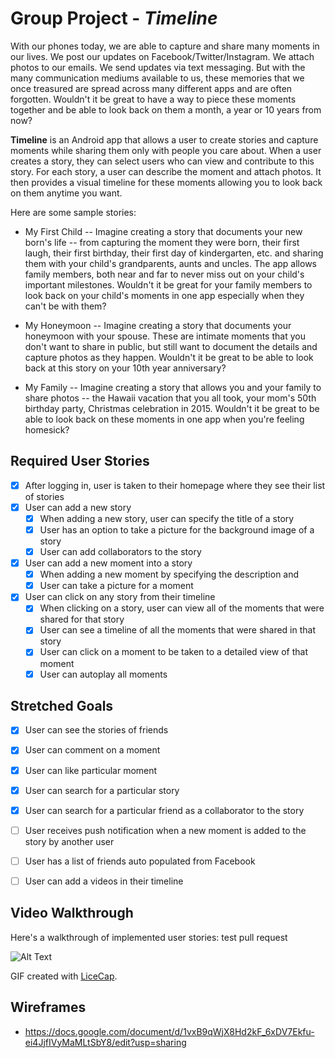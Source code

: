 
# Group Project - *Timeline*

With our phones today, we are able to capture and share many moments in our lives. We post our updates on Facebook/Twitter/Instagram. We attach photos to our emails. We send updates via text messaging. But with the many communication mediums available to us, these memories that we once treasured are spread across many different apps and are often forgotten. Wouldn't it be great to have a way to piece these moments together and be able to look back on them a month, a year or 10 years from now?

**Timeline** is an Android app that allows a user to create stories and capture moments while sharing them only with people you care about. When a user creates a story, they can select users who can view and contribute to this story. For each story, a user can describe the moment and attach photos. It then provides a visual timeline for these moments allowing you to look back on them anytime you want. 


Here are some sample stories:
* My First Child -- Imagine creating a story that documents your new born's life -- from capturing the moment they were born, their first laugh, their first birthday, their first day of kindergarten, etc. and sharing them with your child's grandparents, aunts and uncles. The app allows family members, both near and far to never miss out on your child's important milestones. Wouldn't it be great for your family members to look back on your child's moments in one app especially when they can't be with them?

* My Honeymoon -- Imagine creating a story that documents your honeymoon with your spouse. These are intimate moments that you don't want to share in public, but still want to document the details and capture photos as they happen. Wouldn't it be great to be able to look back at this story on your 10th year anniversary?

* My Family -- Imagine creating a story that allows you and your family to share photos --  the Hawaii vacation that you all took, your mom's 50th birthday party, Christmas celebration in 2015. Wouldn't it be great to be able to look back on these moments in one app when you're feeling homesick?


## Required User Stories

* [x] After logging in, user is taken to their homepage where they see their list of stories
* [x] User can add a new story
  * [x] When adding a new story, user can specify the title of a story
  * [x] User has an option to take a picture for the background image of a story
  * [x] User can add collaborators to the story
* [x] User can add a new moment into a story
  * [x] When adding a new moment by specifying the description and
  * [x] User can take a picture for a moment
* [x] User can click on any story from their timeline
  * [x] When clicking on a story, user can view all of the moments that were shared for that story
  * [x] User can see a timeline of all the moments that were shared in that story
  * [x] User can click on a moment to be taken to a detailed view of that moment
  * [x] User can autoplay all moments

## Stretched Goals
* [x] User can see the stories of friends
* [x] User can comment on a moment
* [x] User can like particular moment
* [x] User can search for a particular story
* [x] User can search for a particular friend as a collaborator to the story
* [ ] User receives push notification when a new moment is added to the story by another user
* [ ] User has a list of friends auto populated from Facebook
* [ ] User can add a videos in their timeline


## Video Walkthrough

Here's a walkthrough of implemented user stories: test pull request

![Alt Text](https://github.com/codepath-project-stories/timeline/blob/dev/gif_sprint2.gif)

GIF created with [LiceCap](http://www.cockos.com/licecap/).


## Wireframes
* https://docs.google.com/document/d/1vxB9qWjX8Hd2kF_6xDV7Ekfu-ei4JjfIVyMaMLtSbY8/edit?usp=sharing
